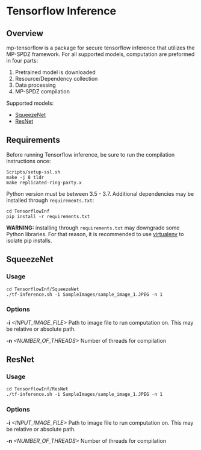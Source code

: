 # Tensorflow Inference

## Overview
mp-tensorflow is a package for secure tensorflow inference that utilizes the MP-SPDZ framework.
For all supported models, computation are preformed in four parts:
1. Pretrained model is downloaded
2. Resource/Dependency collection 
3. Data processing
4. MP-SPDZ compilation

Supported models:
- [SqueezeNet](#squeezenet)
- [ResNet](#resnet)

## Requirements
Before running Tensorflow inference, be sure to run the compilation instructions once:
```
Scripts/setup-ssl.sh
make -j 8 tldr
make replicated-ring-party.x
```
Python version must be between 3.5 - 3.7.
Additional dependencies may be installed through `requirements.txt`:
```
cd TensorflowInf
pip install -r requirements.txt
```
**WARNING:** installing through `requirements.txt` may downgrade some Python libraries. For that reason, it is recommended to use [virtualenv](https://virtualenv.pypa.io/en/latest/) to isolate pip installs.

## SqueezeNet

### Usage
```
cd TensorflowInf/SqueezeNet
./tf-inference.sh -i SampleImages/sample_image_1.JPEG -n 1
```

### Options
**-i** *<INPUT_IMAGE_FILE>*
    Path to image file to run computation on. This may be relative or absolute path.
  
**-n** *<NUMBER_OF_THREADS>*
    Number of threads for compilation

## ResNet

### Usage
```
cd TensorflowInf/ResNet
./tf-inference.sh -i SampleImages/sample_image_1.JPEG -n 1
```

### Options
**-i** *<INPUT_IMAGE_FILE>*
    Path to image file to run computation on. This may be relative or absolute path.
  
**-n** *<NUMBER_OF_THREADS>*
    Number of threads for compilation
